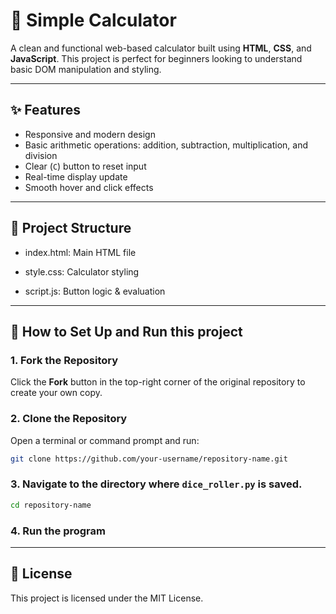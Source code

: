 # 🧮 Simple Calculator

A clean and functional web-based calculator built using **HTML**, **CSS**, and **JavaScript**. This project is perfect for beginners looking to understand basic DOM manipulation and styling.

---

## ✨ Features

- Responsive and modern design
- Basic arithmetic operations: addition, subtraction, multiplication, and division
- Clear (`C`) button to reset input
- Real-time display update
- Smooth hover and click effects

---

## 📁 Project Structure

- index.html: Main HTML file

- style.css: Calculator styling

- script.js: Button logic & evaluation

---

## 🚀 How to Set Up and Run this project

### 1. Fork the Repository
Click the **Fork** button in the top-right corner of the original repository to create your own copy.

### 2. Clone the Repository
Open a terminal or command prompt and run:

```bash
git clone https://github.com/your-username/repository-name.git
```

### 3. Navigate to the directory where `dice_roller.py` is saved.
  ```bash
  cd repository-name
  ```
### 4. Run the program
---

## 📜 License
This project is licensed under the MIT License.
